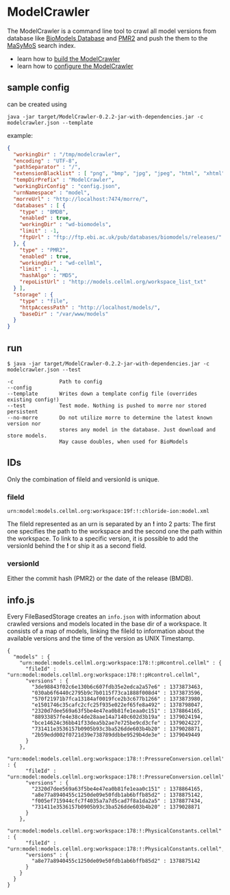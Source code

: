 ModelCrawler
============

The ModelCrawler is a command line tool to crawl all model versions from database like [BioModels Database](https://www.ebi.ac.uk/biomodels-main/) and [PMR2](http://models.cellml.org) and push the them to the [MaSyMoS](https://semsproject.github.io/masymos-core/) search index.

 * learn how to [build the ModelCrawler](build)
 * learn how to [configure the ModelCrawler](config)
 
sample config 
--------------

can be created using 

```
java -jar target/ModelCrawler-0.2.2-jar-with-dependencies.jar -c modelcrawler.json --template
```

example:

```json
{
  "workingDir" : "/tmp/modelcrawler",
  "encoding" : "UTF-8",
  "pathSeparator" : "/", 
  "extensionBlacklist" : [ "png", "bmp", "jpg", "jpeg", "html", "xhtml", "svg", "pdf", "json", "pl", "rdf", "rar", "msh", "zip", "htm" ],
  "tempDirPrefix" : "ModelCrawler",
  "workingDirConfig" : "config.json",
  "urnNamespace" : "model",
  "morreUrl" : "http://localhost:7474/morre/",
  "databases" : [ {
    "type" : "BMDB",
    "enabled" : true,
    "workingDir" : "wd-biomodels",
    "limit" : -1, 
    "ftpUrl" : "ftp://ftp.ebi.ac.uk/pub/databases/biomodels/releases/"
  }, { 
    "type" : "PMR2",
    "enabled" : true,
    "workingDir" : "wd-cellml",
    "limit" : -1, 
    "hashAlgo" : "MD5",
    "repoListUrl" : "http://models.cellml.org/workspace_list_txt"
  } ], 
  "storage" : {
    "type" : "file",
    "httpAccessPath" : "http://localhost/models/",
    "baseDir" : "/var/www/models"
  }
}
```

run 
----

```
$ java -jar target/ModelCrawler-0.2.2-jar-with-dependencies.jar -c modelcrawler.json --test

-c               Path to config
--config
--template       Writes down a template config file (overrides existing config!)
--test           Test mode. Nothing is pushed to morre nor stored persistent
--no-morre       Do not utilize morre to determine the latest known version nor
                 stores any model in the database. Just download and store models.
                 May cause doubles, when used for BioModels
```

IDs 
----

Only the combination of fileId and versionId is unique.

### fileId 

```
urn:model:models.cellml.org:workspace:19f:!:chloride-ion:model.xml
```
The fileId represented as an urn is separated by an **!** into 2 parts: The first one specifies the path to the workspace and the second one the path within the workspace. To link to a specific version, it is possible to add the versionId behind the **!** or ship it as a second field.

### versionId 

Either the commit hash (PMR2) or the date of the release (BMDB).

info.js 
--------

Every FileBasedStorage creates an `info.json` with information about crawled versions and models located in the base dir of a workspace. It consists of a map of models, linking the fileId to information about the available versions and the time of the version as UNIX Timestamp.

```
{
  "models" : {
    "urn:model:models.cellml.org:workspace:178:!:pHcontrol.cellml" : {
      "fileId" : "urn:model:models.cellml.org:workspace:178:!:pHcontrol.cellml",
      "versions" : {
        "3de98843f02c6e130b6c607fdb35e2edca2a57e6" : 1373873463,
        "030ab6f6440c2795b9c7b0115f73ca1888f008d4" : 1373873596,
        "570f21971b7fca13184af0019fce2b3c677b1266" : 1373873980,
        "e1501746c35cafc2cfc25f935e022ef65fe8a492" : 1378798047,
        "2320d7dee569a63f5be4e47ea0b81fe1eaa0c151" : 1378864165,
        "88933857fe4e38c4de28aae14a7140c602d3b19a" : 1379024194,
        "bce14624c36bb41f33dea5b2ae7e725be9cd3cfe" : 1379024227,
        "731411e3536157b0905b93c3ba526dde603b4b20" : 1379028871,
        "2b59edd002f0721d39e738789ddbbe9529b4de3e" : 1379049449
      }
    },
    "urn:model:models.cellml.org:workspace:178:!:PressureConversion.cellml" : {
      "fileId" : "urn:model:models.cellml.org:workspace:178:!:PressureConversion.cellml",
      "versions" : {
        "2320d7dee569a63f5be4e47ea0b81fe1eaa0c151" : 1378864165,
        "a8e77a8940455c1250de09e50fdb1ab6bffb85d2" : 1378875142,
        "f005ef715944cfc7f4035a7a7d5cad7f8a1da2a5" : 1378877434,
        "731411e3536157b0905b93c3ba526dde603b4b20" : 1379028871
      }
    },
    "urn:model:models.cellml.org:workspace:178:!:PhysicalConstants.cellml" : {
      "fileId" : "urn:model:models.cellml.org:workspace:178:!:PhysicalConstants.cellml",
      "versions" : {
        "a8e77a8940455c1250de09e50fdb1ab6bffb85d2" : 1378875142
      }
    }
  }
}
```

